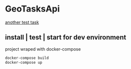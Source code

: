 # GeoTasksApi

[another test task](TASK_DESCRIPTION.md)

## install | test | start for dev environment

project wraped with docker-compose

```bash
docker-compose build
docker-compose up
```
